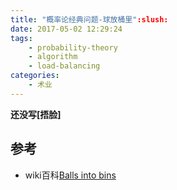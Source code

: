 ```yaml
---
title: "概率论经典问题-球放桶里":slush:
date: 2017-05-02 12:29:24
tags:
    - probability-theory
    - algorithm
    - load-balancing
categories:
    - 术业
---
```



**还没写[捂脸]**

<!-- more -->

参考
-----
+ wiki百科[Balls into bins](https://en.wikipedia.org/wiki/Balls_into_bins)
